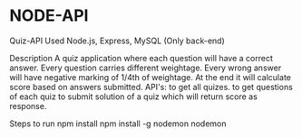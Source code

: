 # NODE-API
Quiz-API
Used Node.js, Express, MySQL (Only back-end)

Description
A quiz application where each question will have a correct answer. Every question carries different weightage. Every wrong answer will have negative marking of 1/4th of weightage. At the end it will calculate score based on answers submitted.
API's: to get all quizes.
to get questions of each quiz
to submit solution of a quiz which will return score as response. 

Steps to run
npm install 
npm install -g nodemon 
nodemon 
 



